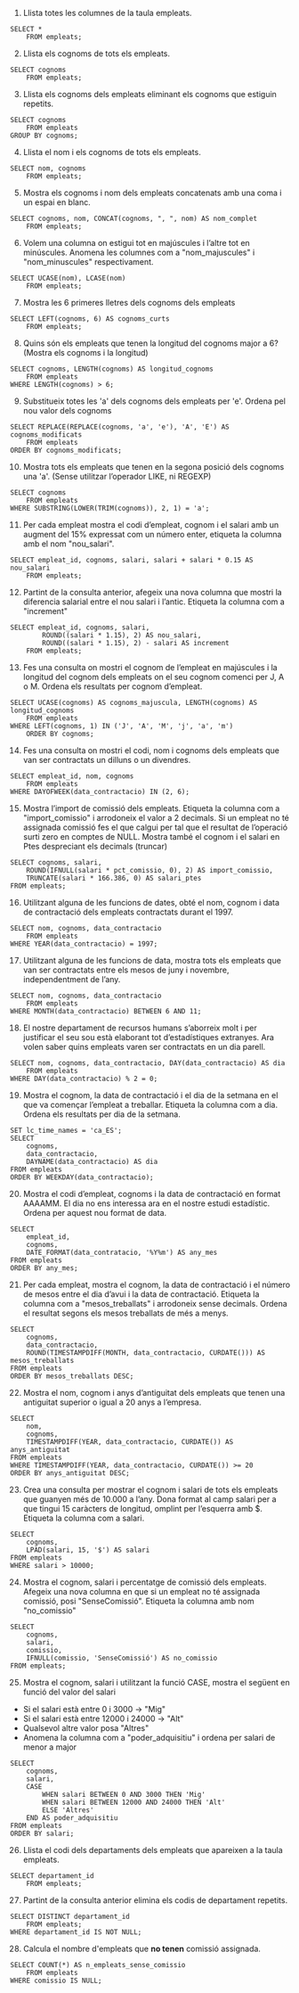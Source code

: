 1. Llista totes les columnes de la taula empleats.
```mysql
SELECT * 
	FROM empleats;
```

2. Llista els cognoms de tots els empleats.
```mysql
SELECT cognoms
	FROM empleats;
```
   
3. Llista els cognoms dels empleats eliminant els cognoms que estiguin repetits.
```mysql
SELECT cognoms
	FROM empleats
GROUP BY cognoms;
```
   
4. Llista el nom i els cognoms de tots els empleats.
```mysql
SELECT nom, cognoms
	FROM empleats;
```
   
5. Mostra els cognoms i nom dels empleats concatenats amb una coma i un
espai en blanc.
```mysql
SELECT cognoms, nom, CONCAT(cognoms, ", ", nom) AS nom_complet
	FROM empleats;
```

6. Volem una columna on estigui tot en majúscules i l’altre tot en minúscules. Anomena les columnes com a "nom_majuscules" i "nom_minuscules" respectivament.
```mysql
SELECT UCASE(nom), LCASE(nom)
	FROM empleats;
```
   
7. Mostra les 6 primeres lletres dels cognoms dels empleats
```mysql
SELECT LEFT(cognoms, 6) AS cognoms_curts
	FROM empleats;
```
   
8. Quins són els empleats que tenen la longitud del cognoms major a 6? (Mostra els cognoms i la longitud)
```mysql
SELECT cognoms, LENGTH(cognoms) AS longitud_cognoms  
	FROM empleats
WHERE LENGTH(cognoms) > 6;
```
   
9. Substitueix totes les 'a' dels cognoms dels empleats per 'e'. Ordena pel nou valor dels cognoms
```mysql
SELECT REPLACE(REPLACE(cognoms, 'a', 'e'), 'A', 'E') AS cognoms_modificats  
	FROM empleats
ORDER BY cognoms_modificats;
```

10. Mostra tots els empleats que tenen en la segona posició dels cognoms una 'a'. (Sense utilitzar l’operador LIKE, ni REGEXP)
```mysql
SELECT cognoms
	FROM empleats 
WHERE SUBSTRING(LOWER(TRIM(cognoms)), 2, 1) = 'a';
```

11. Per cada empleat mostra el codi d’empleat, cognom i el salari amb un augment del 15% expressat com un número enter, etiqueta la columna amb el nom "nou_salari".
```mysql
SELECT empleat_id, cognoms, salari, salari + salari * 0.15 AS nou_salari
	FROM empleats;
```   

12. Partint de la consulta anterior, afegeix una nova columna que mostri la diferencia salarial entre el nou salari i l’antic. Etiqueta la columna com a "increment"    
```mysql
SELECT empleat_id, cognoms, salari, 
		ROUND((salari * 1.15), 2) AS nou_salari, 
        ROUND((salari * 1.15), 2) - salari AS increment
	FROM empleats;
```

13. Fes una consulta on mostri el cognom de l’empleat en majúscules i la longitud del cognom dels empleats on el seu cognom comenci per J, A o M. Ordena els resultats per cognom d’empleat.
```mysql
SELECT UCASE(cognoms) AS cognoms_majuscula, LENGTH(cognoms) AS longitud_cognoms
	FROM empleats  
WHERE LEFT(cognoms, 1) IN ('J', 'A', 'M', 'j', 'a', 'm')  
	ORDER BY cognoms;
```   

14. Fes una consulta on mostri el codi, nom i cognoms dels empleats que van ser contractats un dilluns o un divendres.
```mysql
SELECT empleat_id, nom, cognoms 
	FROM empleats
WHERE DAYOFWEEK(data_contractacio) IN (2, 6);
```   

15. Mostra l’import de comissió dels empleats. Etiqueta la columna com a "import_comissio" i arrodoneix el valor a 2 decimals. Si un empleat no té assignada comissió fes el que calgui per tal que el resultat de l’operació surti zero en comptes de NULL. Mostra també el cognom i el salari en Ptes despreciant els decimals (truncar)
```mysql
SELECT cognoms, salari,
    ROUND(IFNULL(salari * pct_comissio, 0), 2) AS import_comissio,
    TRUNCATE(salari * 166.386, 0) AS salari_ptes
FROM empleats;
```   

16. Utilitzant alguna de les funcions de dates, obté el nom, cognom i data de contractació dels empleats contractats durant el 1997.
```mysql
SELECT nom, cognoms, data_contractacio
	FROM empleats
WHERE YEAR(data_contractacio) = 1997;
```   

17. Utilitzant alguna de les funcions de data, mostra tots els empleats que van ser contractats entre els mesos de juny i novembre, independentment de l’any.
```mysql
SELECT nom, cognoms, data_contractacio
	FROM empleats
WHERE MONTH(data_contractacio) BETWEEN 6 AND 11;
```   

18. El nostre departament de recursos humans s’aborreix molt i per justificar el seu sou està elaborant tot d’estadístiques extranyes. Ara volen saber quins empleats varen ser contractats en un dia parell.
```mysql
SELECT nom, cognoms, data_contractacio, DAY(data_contractacio) AS dia
	FROM empleats  
WHERE DAY(data_contractacio) % 2 = 0;
```   

19. Mostra el cognom, la data de contractació i el dia de la setmana en el que va començar l’empleat a treballar. Etiqueta la columna com a dia. Ordena els resultats per dia de la setmana.
```mysql
SET lc_time_names = 'ca_ES';
SELECT  
    cognoms,  
    data_contractacio,  
    DAYNAME(data_contractacio) AS dia  
FROM empleats  
ORDER BY WEEKDAY(data_contractacio);
```   

20. Mostra el codi d’empleat, cognoms i la data de contractació en format AAAAMM. El dia no ens interessa ara en el nostre estudi estadístic. Ordena per aquest nou format de data.
```mysql
SELECT  
    empleat_id, 
    cognoms,
    DATE_FORMAT(data_contratacio, '%Y%m') AS any_mes
FROM empleats
ORDER BY any_mes;
```   

21. Per cada empleat, mostra el cognom, la data de contractació i el número de mesos entre el dia d’avui i la data de contractació. Etiqueta la columna com a "mesos_treballats" i arrodoneix sense decimals. Ordena el resultat segons els mesos treballats de més a menys.
```mysql
SELECT  
    cognoms,  
    data_contractacio,  
    ROUND(TIMESTAMPDIFF(MONTH, data_contractacio, CURDATE())) AS mesos_treballats  
FROM empleats  
ORDER BY mesos_treballats DESC;
```   

22. Mostra el nom, cognom i anys d’antiguitat dels empleats que tenen una antiguitat superior o igual a 20 anys a l’empresa.
```mysql
SELECT  
    nom,  
    cognoms,  
    TIMESTAMPDIFF(YEAR, data_contractacio, CURDATE()) AS anys_antiguitat  
FROM empleats  
WHERE TIMESTAMPDIFF(YEAR, data_contractacio, CURDATE()) >= 20  
ORDER BY anys_antiguitat DESC;
```   

23. Crea una consulta per mostrar el cognom i salari de tots els empleats que guanyen més de 10.000 a l’any. Dona format al camp salari per a que tingui 15 caràcters de longitud, omplint per l’esquerra amb $. Etiqueta la columna com a salari.
```mysql
SELECT  
    cognoms,  
    LPAD(salari, 15, '$') AS salari  
FROM empleats  
WHERE salari > 10000;
```      

24. Mostra el cognom, salari i percentatge de comissió dels empleats. Afegeix una nova columna en que si un empleat no té assignada comissió, posi "SenseComissió". Etiqueta la columna amb nom "no_comissio"
```mysql
SELECT  
    cognoms,  
    salari,  
    comissio,  
    IFNULL(comissio, 'SenseComissió') AS no_comissio  
FROM empleats;
```      

25. Mostra el cognom, salari i utilitzant la funció CASE, mostra el següent en
funció del valor del salari
  - Si el salari està entre 0 i 3000 -> "Mig"
  - Si el salari està entre 12000 i 24000 -> "Alt"
  - Qualsevol altre valor posa "Altres"
  - Anomena la columna com a "poder_adquisitiu" i ordena per salari de menor a major
```mysql
SELECT  
    cognoms,  
    salari,  
    CASE  
        WHEN salari BETWEEN 0 AND 3000 THEN 'Mig'  
        WHEN salari BETWEEN 12000 AND 24000 THEN 'Alt'  
        ELSE 'Altres'  
    END AS poder_adquisitiu  
FROM empleats  
ORDER BY salari;
```      

26. Llista el codi dels departaments dels empleats que apareixen a la taula empleats.
```mysql
SELECT departament_id  
	FROM empleats;
```      

27. Partint de la consulta anterior elimina els codis de departament repetits.
```mysql
SELECT DISTINCT departament_id  
	FROM empleats;
WHERE departament_id IS NOT NULL;
```      

28. Calcula el nombre d'empleats que **no tenen** comissió assignada.
```mysql
SELECT COUNT(*) AS n_empleats_sense_comissio  
	FROM empleats  
WHERE comissio IS NULL;
```      
